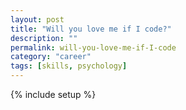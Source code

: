 ```yaml
---
layout: post
title: "Will you love me if I code?"
description: ""
permalink: will-you-love-me-if-I-code
category: "career"
tags: [skills, psychology]
---
```

{% include setup %}

